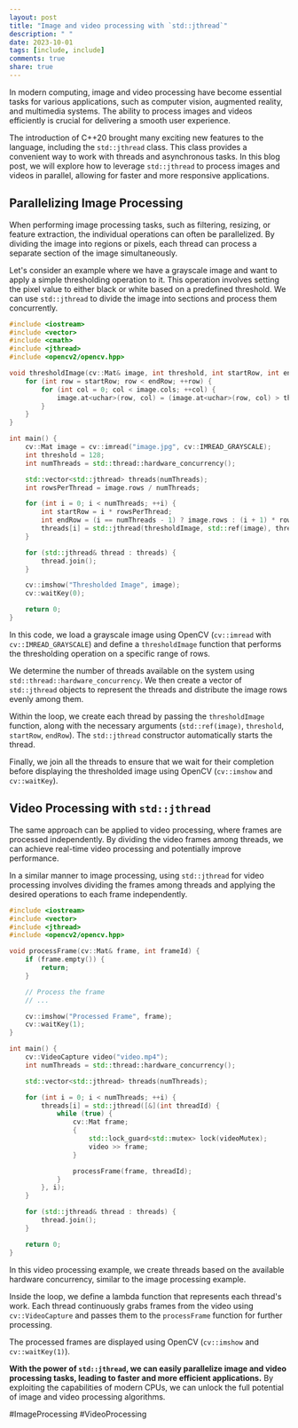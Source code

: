 ```yaml
---
layout: post
title: "Image and video processing with `std::jthread`"
description: " "
date: 2023-10-01
tags: [include, include]
comments: true
share: true
---
```


In modern computing, image and video processing have become essential tasks for various applications, such as computer vision, augmented reality, and multimedia systems. The ability to process images and videos efficiently is crucial for delivering a smooth user experience.

The introduction of C++20 brought many exciting new features to the language, including the `std::jthread` class. This class provides a convenient way to work with threads and asynchronous tasks. In this blog post, we will explore how to leverage `std::jthread` to process images and videos in parallel, allowing for faster and more responsive applications.

## Parallelizing Image Processing

When performing image processing tasks, such as filtering, resizing, or feature extraction, the individual operations can often be parallelized. By dividing the image into regions or pixels, each thread can process a separate section of the image simultaneously.

Let's consider an example where we have a grayscale image and want to apply a simple thresholding operation to it. This operation involves setting the pixel value to either black or white based on a predefined threshold. We can use `std::jthread` to divide the image into sections and process them concurrently.

```cpp
#include <iostream>
#include <vector>
#include <cmath>
#include <jthread>
#include <opencv2/opencv.hpp>

void thresholdImage(cv::Mat& image, int threshold, int startRow, int endRow) {
    for (int row = startRow; row < endRow; ++row) {
        for (int col = 0; col < image.cols; ++col) {
            image.at<uchar>(row, col) = (image.at<uchar>(row, col) > threshold) ? 255 : 0;
        }
    }
}

int main() {
    cv::Mat image = cv::imread("image.jpg", cv::IMREAD_GRAYSCALE);
    int threshold = 128;
    int numThreads = std::thread::hardware_concurrency();

    std::vector<std::jthread> threads(numThreads);
    int rowsPerThread = image.rows / numThreads;

    for (int i = 0; i < numThreads; ++i) {
        int startRow = i * rowsPerThread;
        int endRow = (i == numThreads - 1) ? image.rows : (i + 1) * rowsPerThread;
        threads[i] = std::jthread(thresholdImage, std::ref(image), threshold, startRow, endRow);
    }

    for (std::jthread& thread : threads) {
        thread.join();
    }

    cv::imshow("Thresholded Image", image);
    cv::waitKey(0);

    return 0;
}
```

In this code, we load a grayscale image using OpenCV (`cv::imread` with `cv::IMREAD_GRAYSCALE`) and define a `thresholdImage` function that performs the thresholding operation on a specific range of rows.

We determine the number of threads available on the system using `std::thread::hardware_concurrency`. We then create a vector of `std::jthread` objects to represent the threads and distribute the image rows evenly among them.

Within the loop, we create each thread by passing the `thresholdImage` function, along with the necessary arguments (`std::ref(image)`, `threshold`, `startRow`, `endRow`). The `std::jthread` constructor automatically starts the thread.

Finally, we join all the threads to ensure that we wait for their completion before displaying the thresholded image using OpenCV (`cv::imshow` and `cv::waitKey`).

## Video Processing with `std::jthread`

The same approach can be applied to video processing, where frames are processed independently. By dividing the video frames among threads, we can achieve real-time video processing and potentially improve performance.

In a similar manner to image processing, using `std::jthread` for video processing involves dividing the frames among threads and applying the desired operations to each frame independently.

```cpp
#include <iostream>
#include <vector>
#include <jthread>
#include <opencv2/opencv.hpp>

void processFrame(cv::Mat& frame, int frameId) {
    if (frame.empty()) {
        return;
    }

    // Process the frame
    // ...

    cv::imshow("Processed Frame", frame);
    cv::waitKey(1);
}

int main() {
    cv::VideoCapture video("video.mp4");
    int numThreads = std::thread::hardware_concurrency();

    std::vector<std::jthread> threads(numThreads);

    for (int i = 0; i < numThreads; ++i) {
        threads[i] = std::jthread([&](int threadId) {
            while (true) {
                cv::Mat frame;
                {
                    std::lock_guard<std::mutex> lock(videoMutex);
                    video >> frame;
                }

                processFrame(frame, threadId);
            }
        }, i);
    }

    for (std::jthread& thread : threads) {
        thread.join();
    }

    return 0;
}
```

In this video processing example, we create threads based on the available hardware concurrency, similar to the image processing example.

Inside the loop, we define a lambda function that represents each thread's work. Each thread continuously grabs frames from the video using `cv::VideoCapture` and passes them to the `processFrame` function for further processing.

The processed frames are displayed using OpenCV (`cv::imshow` and `cv::waitKey(1)`).

**With the power of `std::jthread`, we can easily parallelize image and video processing tasks, leading to faster and more efficient applications.** By exploiting the capabilities of modern CPUs, we can unlock the full potential of image and video processing algorithms.

#ImageProcessing #VideoProcessing
